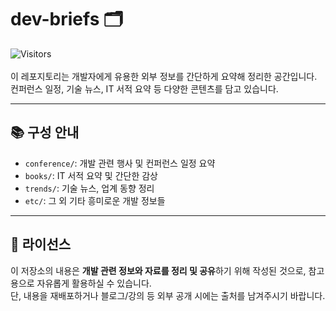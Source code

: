 # dev-briefs 🗂️
![Visitors](https://visitor-badge.laobi.icu/badge?page_id=zenithx31.dev-briefs)
<br>
<br>
이 레포지토리는 개발자에게 유용한 외부 정보를 간단하게 요약해 정리한 공간입니다.  
컨퍼런스 일정, 기술 뉴스, IT 서적 요약 등 다양한 콘텐츠를 담고 있습니다.

---

## 📚 구성 안내

- `conference/`: 개발 관련 행사 및 컨퍼런스 일정 요약
- `books/`: IT 서적 요약 및 간단한 감상
- `trends/`: 기술 뉴스, 업계 동향 정리
- `etc/`: 그 외 기타 흥미로운 개발 정보들

---

## 📎 라이선스

이 저장소의 내용은 **개발 관련 정보와 자료를 정리 및 공유**하기 위해 작성된 것으로, 참고용으로 자유롭게 활용하실 수 있습니다.<br>
단, 내용을 재배포하거나 블로그/강의 등 외부 공개 시에는 출처를 남겨주시기 바랍니다.

